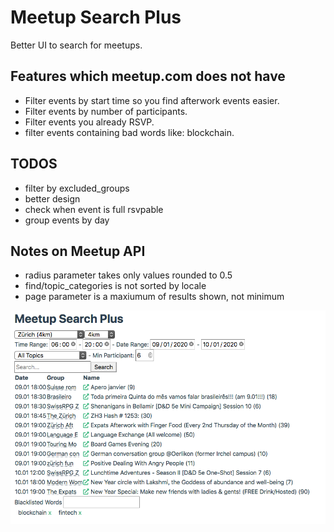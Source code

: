 # Meetup Search Plus

Better UI to search for meetups.

## Features which meetup.com does not have
* Filter events by start time so you find afterwork events easier.
* Filter events by number of participants.
* Filter events you already RSVP.
* filter events containing bad words like: blockchain.

## TODOS
* filter by excluded_groups
* better design
* check when event is full rsvpable
* group events by day

## Notes on Meetup API
* radius parameter takes only values rounded to 0.5
* find/topic_categories is not sorted by locale
* page parameter is a maxiumum of results shown, not minimum

![screenshot](screenshot.png)
